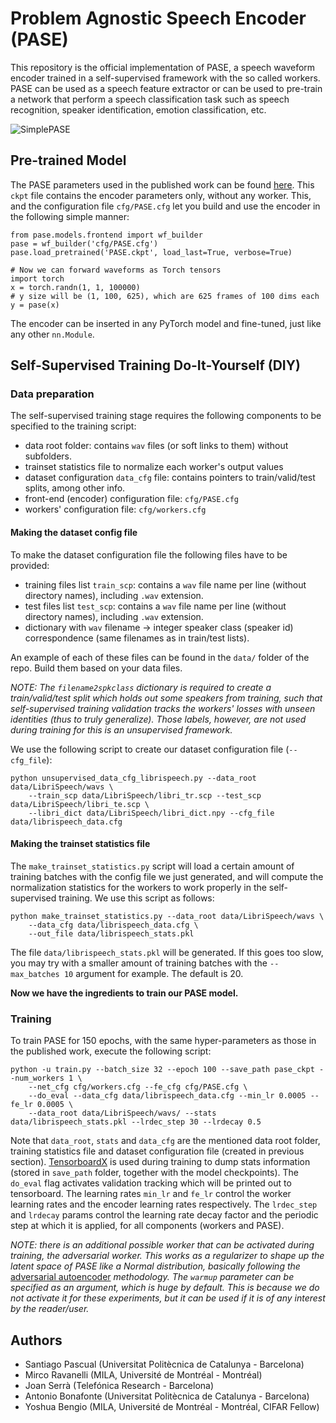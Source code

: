 # Problem Agnostic Speech Encoder (PASE)

This repository is the official implementation of PASE, a speech waveform encoder trained in a self-supervised framework with the so called workers. PASE can be used as a speech feature extractor or can be used to pre-train a network that perform a speech classification task such as speech recognition, speaker identification, emotion classification, etc.

![SimplePASE](https://user-images.githubusercontent.com/7583502/55691535-5ad39a80-599f-11e9-81aa-4ea5ad949d09.png)

## Pre-trained Model

The PASE parameters used in the published work can be found <a href='http://veu.talp.cat/models/PASE.ckpt'>here</a>. This `ckpt` file
contains the encoder parameters only, without any worker. This, and the configuration file `cfg/PASE.cfg` let you build and use the 
encoder in the following simple manner:

```
from pase.models.frontend import wf_builder
pase = wf_builder('cfg/PASE.cfg')
pase.load_pretrained('PASE.ckpt', load_last=True, verbose=True)

# Now we can forward waveforms as Torch tensors
import torch
x = torch.randn(1, 1, 100000)
# y size will be (1, 100, 625), which are 625 frames of 100 dims each
y = pase(x)
```

The encoder can be inserted in any PyTorch model and fine-tuned, just like any
other `nn.Module`.

## Self-Supervised Training Do-It-Yourself (DIY)

### Data preparation

The self-supervised training stage requires the following components to be specified to the training script:

* data root folder: contains `wav` files (or soft links to them) without subfolders.
* trainset statistics file to normalize each worker's output values
* dataset configuration `data_cfg` file: contains pointers to train/valid/test splits, among other info.
* front-end (encoder) configuration file: `cfg/PASE.cfg`
* workers' configuration file: `cfg/workers.cfg` 

#### Making the dataset config file

To make the dataset configuration file the following files have to be provided:

* training files list `train_scp`: contains a `wav` file name per line (without directory names), including `.wav` extension.
* test files list `test_scp`: contains a `wav` file name per line (without directory names), including `.wav` extension.
* dictionary with `wav` filename -> integer speaker class (speaker id) correspondence (same filenames as in train/test lists).

An example of each of these files can be found in the `data/` folder of the repo. Build them based on your data files.

_NOTE: The `filename2spkclass` dictionary is required to create a train/valid/test split which holds out some speakers from training, such that
self-supervised training validation tracks the workers' losses with unseen identities (thus to truly generalize). Those labels,
however, are not used during training for this is an unsupervised framework._

We use the following script to create our dataset configuration file (`--cfg_file`):

```
python unsupervised_data_cfg_librispeech.py --data_root data/LibriSpeech/wavs \
	--train_scp data/LibriSpeech/libri_tr.scp --test_scp data/LibriSpeech/libri_te.scp \
	--libri_dict data/LibriSpeech/libri_dict.npy --cfg_file data/librispeech_data.cfg

```

#### Making the trainset statistics file

The `make_trainset_statistics.py` script will load a certain amount of training batches with the config file we just generated,
and will compute the normalization statistics for the workers to work properly in the self-supervised training. We use this script
as follows:

```
python make_trainset_statistics.py --data_root data/LibriSpeech/wavs \
	--data_cfg data/librispeech_data.cfg \
	--out_file data/librispeech_stats.pkl
```

The file `data/librispeech_stats.pkl` will be generated. If this goes too slow, you may try with
a smaller amount of training batches with the `--max_batches 10` argument for example. The default
is 20.

**Now we have the ingredients to train our PASE model.**

### Training

To train PASE for 150 epochs, with the same hyper-parameters as those in the published work, execute the following script:

```
python -u train.py --batch_size 32 --epoch 100 --save_path pase_ckpt --num_workers 1 \
	--net_cfg cfg/workers.cfg --fe_cfg cfg/PASE.cfg \
	--do_eval --data_cfg data/librispeech_data.cfg --min_lr 0.0005 --fe_lr 0.0005 \
	--data_root data/LibriSpeech/wavs/ --stats data/librispeech_stats.pkl --lrdec_step 30 --lrdecay 0.5
```

Note that `data_root`, `stats` and `data_cfg` are the mentioned data root folder, training statistics file and dataset configuration file (created in previous section).
[TensorboardX](https://github.com/lanpa/tensorboardX) is used during training to dump stats information (stored in `save_path` folder, together with the model checkpoints). The `do_eval` flag activates validation 
tracking which will be printed out to tensorboard. The learning rates `min_lr` and `fe_lr` control the worker learning rates and the encoder learning rates respectively. The `lrdec_step` and `lrdecay` params control
the learning rate decay factor and the periodic step at which it is applied, for all components (workers and PASE). 

_NOTE: there is an additional possible worker that can be activated during training, the adversarial worker. This works as a regularizer to shape up the latent space of PASE like a Normal distribution, 
basically following the_ [adversarial autoencoder](https://arxiv.org/abs/1511.05644) _methodology. The `warmup` parameter can be specified as an argument, which is huge by default. This is because
we do not activate it for these experiments, but it can be used if it is of any interest by the reader/user._


## Authors

* Santiago Pascual (Universitat Politècnica de Catalunya - Barcelona)
* Mirco Ravanelli (MILA, Université de Montréal - Montréal)
* Joan Serrà (Telefónica Research - Barcelona)
* Antonio Bonafonte (Universitat Politècnica de Catalunya - Barcelona)
* Yoshua Bengio (MILA, Université de Montréal - Montréal, CIFAR Fellow)
